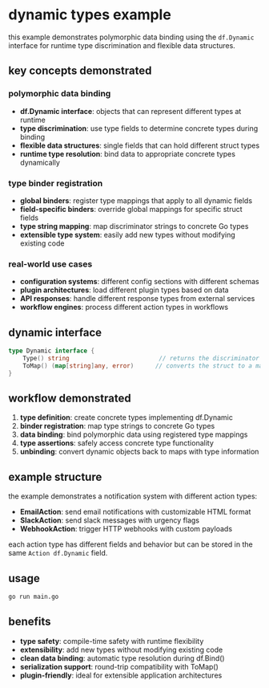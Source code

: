 # dynamic types example

this example demonstrates polymorphic data binding using the `df.Dynamic` interface for runtime type discrimination and flexible data structures.

## key concepts demonstrated

### **polymorphic data binding**
- **df.Dynamic interface**: objects that can represent different types at runtime
- **type discrimination**: use type fields to determine concrete types during binding
- **flexible data structures**: single fields that can hold different struct types
- **runtime type resolution**: bind data to appropriate concrete types dynamically

### **type binder registration**
- **global binders**: register type mappings that apply to all dynamic fields
- **field-specific binders**: override global mappings for specific struct fields
- **type string mapping**: map discriminator strings to concrete Go types
- **extensible type system**: easily add new types without modifying existing code

### **real-world use cases**
- **configuration systems**: different config sections with different schemas
- **plugin architectures**: load different plugin types based on data
- **API responses**: handle different response types from external services
- **workflow engines**: process different action types in workflows

## dynamic interface

```go
type Dynamic interface {
    Type() string                         // returns the discriminator string
    ToMap() (map[string]any, error)      // converts the struct to a map for unbinding
}
```

## workflow demonstrated

1. **type definition**: create concrete types implementing df.Dynamic
2. **binder registration**: map type strings to concrete Go types
3. **data binding**: bind polymorphic data using registered type mappings
4. **type assertions**: safely access concrete type functionality
5. **unbinding**: convert dynamic objects back to maps with type information

## example structure

the example demonstrates a notification system with different action types:
- **EmailAction**: send email notifications with customizable HTML format
- **SlackAction**: send slack messages with urgency flags
- **WebhookAction**: trigger HTTP webhooks with custom payloads

each action type has different fields and behavior but can be stored in the same `Action df.Dynamic` field.

## usage

```bash
go run main.go
```

## benefits

- **type safety**: compile-time safety with runtime flexibility
- **extensibility**: add new types without modifying existing code
- **clean data binding**: automatic type resolution during df.Bind()
- **serialization support**: round-trip compatibility with ToMap()
- **plugin-friendly**: ideal for extensible application architectures